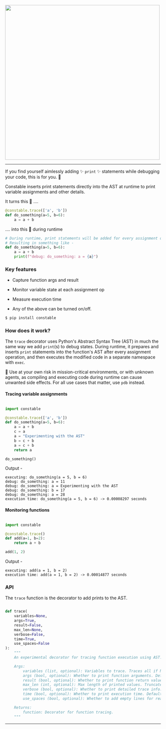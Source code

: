 <p align="left">
    <img src="https://github.com/saurabh0719/constable/assets/127945292/80cf03c8-af53-4161-9a47-b9acbc9bb413" width=500>
</p>

<hr>


If you find yourself aimlessly adding :sparkles: `print` :sparkles: statements while debugging your code, this is for you. :handshake:

Constable inserts print statements directly into the AST at runtime to print variable assignments and other details.

It turns this 🔽 ....
```python
@constable.trace(['a', 'b'])
def do_something(a=5, b=6):
    a = a + b
```
.... into this 🔽 during runtime
```python
# During runtime, print statements will be added for every assignment on 'a' & 'b'.
# Resulting in something like -
def do_something(a=5, b=6):
    a = a + b
    print(f"debug: do_something: a = {a}")
```

### Key features

- Capture function args and result

- Monitor variable state at each assignment op

- Measure execution time

- Any of the above can be turned on/off.


```sh
$ pip install constable
```

### How does it work?

The `trace` decorator uses Python's Abstract Syntax Tree (AST) in much the same way we add `print`(s) to debug states. During runtime, it prepares and inserts `print` statements into the function's AST after every assignment operation, and then executes the modified code in a separate namespace with `exec`.

:memo: Use at your own risk in mission-critical environments, or with unknown agents, as compiling and executing code during runtime can cause unwanted side effects. For all use cases that matter, use `pdb` instead.

#### Tracing variable assignments 

```python

import constable

@constable.trace(['a', 'b'])
def do_something(a=5, b=6):
    a = a + b
    c = a
    a = "Experimenting with the AST"
    b = c + b
    a = c + b
    return a

do_something()

```

Output -

```
executing: do_something(a = 5, b = 6)
debug: do_something: a = 11
debug: do_something: a = Experimenting with the AST
debug: do_something: b = 17
debug: do_something: a = 28
execution time: do_something(a = 5, b = 6) -> 0.00008297 seconds
```


#### Monitoring functions

```python

import constable

@constable.trace()
def add(a=1, b=2):
    return a + b

add(1, 2)

```

Output - 

```
executing: add(a = 1, b = 2)
execution time: add(a = 1, b = 2) -> 0.00014877 seconds
```

### API

The `trace` function is the decorator to add prints to the AST.

```python

def trace(
    variables=None,
    args=True,
    result=False,
    max_len=None,
    verbose=False,
    time=True,
    use_spaces=False
):
    """
    An experimental decorator for tracing function execution using AST.

    Args:
        variables (list, optional): Variables to trace. Traces all if None. Default is None.
        args (bool, optional): Whether to print function arguments. Default is True.
        result (bool, optional): Whether to print function return value. Default is False.
        max_len (int, optional): Max length of printed values. Truncates if exceeded. Default is None.
        verbose (bool, optional): Whether to print detailed trace info. Default is False.
        time (bool, optional): Whether to print execution time. Default is True.
        use_spaces (bool, optional): Whether to add empty lines for readability. Default is False.

    Returns:
        function: Decorator for function tracing.
    """

```
<hr>
